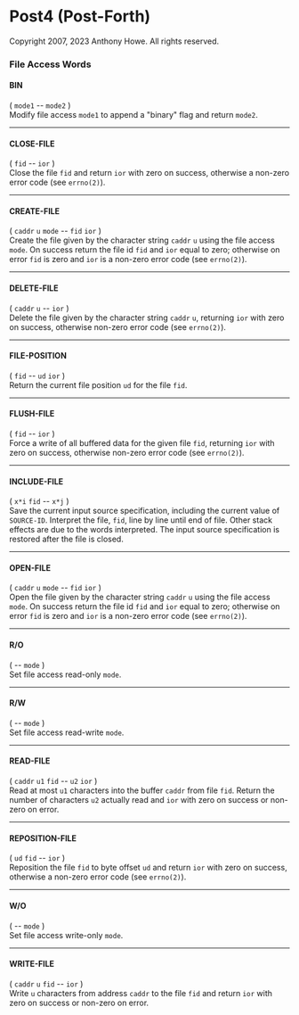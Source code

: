 Post4 (Post-Forth)
==================

Copyright 2007, 2023 Anthony Howe.  All rights reserved.


### File Access Words

#### BIN
( `mode1` -- `mode2` )  
Modify file access `mode1` to append a "binary" flag and return `mode2`.

- - -
#### CLOSE-FILE
( `fid` -- `ior` )  
Close the file `fid` and return `ior` with zero on success, otherwise a non-zero error code (see `errno(2)`).

- - -
#### CREATE-FILE
( `caddr` `u` `mode` -- `fid` `ior` )  
Create the file given by the character string `caddr` `u` using the file access `mode`.  On success return the file id `fid` and `ior` equal to zero; otherwise on error `fid` is zero and `ior` is a non-zero error code (see `errno(2)`).

- - -
#### DELETE-FILE
( `caddr` `u` -- `ior` )  
Delete the file given by the character string `caddr` `u`, returning `ior` with zero on success, otherwise non-zero error code (see `errno(2)`).

- - -
#### FILE-POSITION
( `fid` -- `ud` `ior` )  
Return the current file position `ud` for the file `fid`.

- - -
#### FLUSH-FILE
( `fid` -- `ior` )  
Force a write of all buffered data for the given file `fid`, returning `ior` with zero on success, otherwise non-zero error code (see `errno(2)`).

- - -
#### INCLUDE-FILE
( `x*i` `fid` -- `x*j` )  
Save the current input source specification, including the current value of `SOURCE-ID`.  Interpret the file, `fid`, line by line until end of file.  Other stack effects are due to the words interpreted.  The input source specification is restored after the file is closed.

- - -
#### OPEN-FILE
( `caddr` `u`  `mode` -- `fid` `ior` )  
Open the file given by the character string `caddr` `u` using the file access `mode`.  On success return the file id `fid` and `ior` equal to zero; otherwise on error `fid` is zero and `ior` is a non-zero error code (see `errno(2)`).

- - -
#### R/O
( -- `mode` )  
Set file access read-only `mode`.

- - -
#### R/W
( -- `mode` )  
Set file access read-write `mode`.

- - -
#### READ-FILE
( `caddr` `u1` `fid` -- `u2` `ior` )  
Read at most `u1` characters into the buffer `caddr` from file `fid`.  Return the number of characters `u2` actually read and `ior` with zero on success or non-zero on error.

- - -
#### REPOSITION-FILE
( `ud` `fid` -- `ior` )  
Reposition the file `fid` to byte offset `ud` and return `ior` with zero on success, otherwise a non-zero error code (see `errno(2)`).

- - -
#### W/O
( -- `mode` )  
Set file access write-only `mode`.

- - -
#### WRITE-FILE
( `caddr` `u` `fid` -- `ior` )  
Write `u` characters from address `caddr` to the file `fid` and return `ior` with zero on success or non-zero on error.
